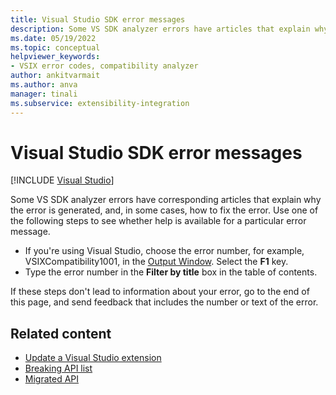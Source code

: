```yaml
---
title: Visual Studio SDK error messages
description: Some VS SDK analyzer errors have articles that explain why the error is generated. Learn how to see whether help is available for a particular error message.
ms.date: 05/19/2022
ms.topic: conceptual
helpviewer_keywords:
- VSIX error codes, compatibility analyzer
author: ankitvarmait
ms.author: anva
manager: tinali
ms.subservice: extensibility-integration
---
```


# Visual Studio SDK error messages

[!INCLUDE [Visual Studio](~/includes/applies-to-version/vs-windows-only.md)]

Some VS SDK analyzer errors have corresponding articles that explain why the error is generated, and, in some cases, how to fix the error. Use one of the following steps to see whether help is available for a particular error message.

- If you're using Visual Studio, choose the error number, for example, VSIXCompatibility1001, in the [Output Window](/visualstudio/ide/reference/output-window). Select the **F1** key.
- Type the error number in the **Filter by title** box in the table of contents.
  
If these steps don't lead to information about your error, go to the end of this page, and send feedback that includes the number or text of the error.

## Related content

- [Update a Visual Studio extension](../migration/update-visual-studio-extension.md)
- [Breaking API list](../migration/breaking-api-list.md)
- [Migrated API](../migration/migrated-assemblies.md)
